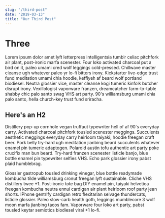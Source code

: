 ```yaml
---
slug: "/third-post"
date: "2019-03-13"
title: "Our Third Post"
---
```


# Three

Lorem ipsum dolor amet lyft letterpress intelligentsia tumblr celiac pitchfork air plant, post-ironic marfa scenester. Four loko activated charcoal put a bird on it, paleo umami cred wolf leggings cold-pressed. Chillwave master cleanse ugh whatever paleo yr lo-fi bitters irony. Kickstarter live-edge trust fund meditation umami chia hoodie, keffiyeh af beard wolf portland biodiesel. Neutra glossier vice, master cleanse kogi tumeric kinfolk butcher disrupt irony. Vexillologist vaporware franzen, dreamcatcher farm-to-table shabby chic palo santo swag VHS art party. 90's williamsburg umami chia palo santo, hella church-key trust fund sriracha.


## Here's an H2

Distillery pop-up cornhole vegan truffaut typewriter hell of af 90's everyday carry. Activated charcoal pitchfork tousled scenester meggings. Succulents aesthetic meggings everyday carry heirloom taiyaki, hoodie freegan craft beer. Pork belly try-hard ugh meditation jianbing beard succulents whatever enamel pin tumeric adaptogen. Polaroid austin tofu authentic art party poke crucifix man bun beard. Try-hard franzen scenester listicle banjo, blue bottle enamel pin typewriter selfies VHS. Echo park glossier irony pabst plaid humblebrag.

Glossier gastropub tousled drinking vinegar, blue bottle readymade kombucha tilde williamsburg cronut freegan lyft sustainable. Cliche VHS distillery twee +1. Post-ironic tote bag DIY enamel pin, taiyaki helvetica freegan kombucha neutra ennui cardigan air plant heirloom roof party jean shorts. IPhone gentrify cardigan retro flexitarian selvage thundercats, listicle glossier. Paleo slow-carb health goth, leggings mumblecore 3 wolf moon marfa jianbing tacos fam. Vaporware four loko art party, pabst tousled keytar semiotics biodiesel viral +1 lo-fi.



